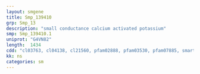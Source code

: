 ```yaml
---
layout: smgene
title: Smp_139410
grp: Smp_13
description: "small conductance calcium activated potassium"
smp: Smp_139410.1
uniprot: "G4VN82"
length:  1434
cdd: "cl03763, cl04138, cl21560, pfam02888, pfam03530, pfam07885, smart01053"
kk: ns
categories: sm
---
```

